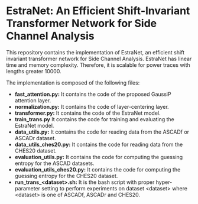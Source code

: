 # EstraNet: An Efficient Shift-Invariant Transformer Network for Side Channel Analysis

This repository contains the implementation of EstraNet, an efficient shift invariant transformer network for Side Channel Analysis. EstraNet has linear time 
and memory complexity. Therefore, it is scalable for power traces with lengths greater 10000.

The implementation is composed of the following files:
* **fast_attention.py:** It contains the code of the proposed GaussiP attention layer.
* **normalization.py:** It contains the code of layer-centering layer.
* **transformer.py:** It contains the code of the EstraNet model.
* **train_trans.py** It contains the code for training and evaluating the EstraNet model.
* **data_utils.py:** It contains the code for reading data from the ASCADf or ASCADr dataset.
* **data_utils_ches20.py:** It contains the code for reading data from the CHES20 dataset.
* **evaluation_utils.py:** It contains the code for computing the guessing entropy for the ASCAD datasets.
* **evaluation_utils_ches20.py:** It contains the code for computing the guessing entropy for the CHES20 dataset.
* **run_trans_\<dataset\>.sh:** It is the bash script with proper hyper-parameter setting to perform experiments 
on dataset \<dataset\> where \<dataset\> is one of ASCADf, ASCADr and CHES20.
